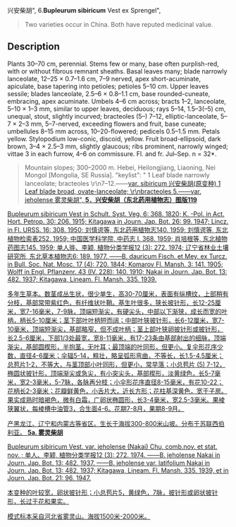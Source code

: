 兴安柴胡",
6.**Bupleurum sibiricum** Vest ex Sprengel",

> Two varieties occur in China. Both have reputed medicinal value.

## Description
Plants 30–70 cm, perennial. Stems few or many, base often purplish-red, with or without fibrous remnant sheaths. Basal leaves many; blade narrowly lanceolate, 12–25 × 0.7–1.6 cm, 7–9 nerved, apex short-acuminate, apiculate, base tapering into petioles; petioles 5–10 cm. Upper leaves sessile; blades lanceolate, 2.5–6 × 0.8–1.1 cm, base rounded-cuneate, embracing, apex acuminate. Umbels 4–6 cm across; bracts 1–2, lanceolate, 5–10 × 1–3 mm, similar to upper leaves, deciduous; rays 5–14, 1.5–3(–5) cm, unequal, stout, slightly incurved; bracteoles (5–) 7–12, elliptic-lanceolate, 5–7 × 2–3 mm, 5–7-nerved, exceeding flowers and fruit, base cuneate; umbellules 8–15 mm across, 10–20-flowered; pedicels 0.5–1.5 mm. Petals yellow. Stylopodium low-conic, discoid, yellow. Fruit broad-ellipsoid, dark brown, 3–4 × 2.5–3 mm, slightly glaucous; ribs prominent, narrowly winged; vittae 3 in each furrow, 4–6 on commissure. Fl. and fr. Jul–Sep. n = 32*.

> Mountain slopes; 300–2000 m. Hebei, Heilongjiang, Liaoning, Nei Mongol [Mongolia, SE Russia].
  "keylist": "
1 Leaf blade narrowly lanceolate; bracteoles \r\n7–12.——<a href='/info/Bupleurum sibiricum var. sibiricum?t=foc'>var. sibiricum 兴安柴胡(原变种)
1 Leaf blade broad, ovate-lanceolate; \r\nbracteoles 5.——<a href='/info/Bupleurum sibiricum var. jeholense?t=foc'>var. jeholense 雾灵柴胡",
**5．兴安柴胡（东北药用植物志）图版119**

Bupleurum sibiricum Vest in Schult. Syst. Veg. 6: 368. 1820; K. -Pol. in Act. Hort. Petrop. 30: 206. 1915; Kitagawa in Journ. Jap. Bot. 26: 99. 1947; Lincz. in Fl. URSS. 16: 308. 1950; 刘慎谔等, 东北药用植物志140. 1959; 刘慎谔等, 东北植物检索表252. 1959; 中国医学科学院, 中药志 I. 368. 1959; 肖培根等, 东北植物药图志145. 1959; 单人骅、李颖, 植物分类学报12 (3): 272. 1974; 辽宁省林业土壤研究所, 东北草本植物志6: 189. 1977. ——B. dauricum Fisch. et Mey. ex Turcz. in Bull. Soc. Nat. Mosc. 17 (4): 720. 1844; Komarov Fl. Mansh. 3: 141. 1905; Wolff in Engl. Pflanzenr. 43 (IV. 228): 140. 1910; Nakai in Journ. Jap. Bot. 13: 482. 1937; Kitagawa, Lineam. Fl. Mansh. 335. 1939.

多年生草本。数茎成丛生状，很少单生，高30-70厘米，表面有纵槽纹，上部稍有分枝，基部常带紫红色，有纤维状叶鞘。基生叶很多，狭长披针形，长12-25厘米，宽7-16毫米，7-9脉，顶端短渐尖，有硬尖头，中部以下渐狭，成长而宽的叶柄，柄长5-10厘米；茎下部叶叶柄短而阔；中部叶狭披针形，长6-12厘米，宽7-10毫米，顶端短渐尖，基部略窄，但不成叶柄；茎上部叶狭卵披针形或披针形，长2.5-6厘米，下部1/3处最宽，宽8-11毫米，有17-23条由基部射出的细脉，顶端渐尖，基部圆楔形，半抱茎，无叶耳；最顶端的叶同形，但更小。复伞形花序少数，直径4-6厘米；伞辐5-14，粗壮，略呈弧形弯曲，不等长，长1.5-4.5厘米；总苞片1-2，不等大，与茎顶部小叶同形，但更小，常早落；小总苞片 (5) 7-12，椭圆状披针形，顶端渐尖或急尖，有小突尖头，基部楔形，淡黄绿色，长5-7毫米，宽2-3毫米，5-7脉，各脉再分枝；小伞形花序直径8-15毫米，有花10-22；花柄长2-3毫米；花瓣鲜黄色，小舌片大，近长方形；花柱基深黄色，宽于子房。果实成熟时暗褐色，微有白霜，广卵状椭圆形，长3-4毫米，宽2.5-3毫米。果棱狭翼状，每棱槽中油管3，合生面4-6。花期7-8月，果期8-9月。

产黑龙江、辽宁和内蒙古等省区。生长于海拔300-800米山坡。分布于苏联西伯利亚。
**5a. 雾灵柴胡**

Bupleurum sibiricum Vest. var. jeholense (Nakai) Chu, comb.nov. et stat. nov. ; 单人、李颖, 植物分类学报12 (3): 272. 1974. ——B. jeholense Nakai in Journ. Jap. Bot. 13: 482. 1937. ——B. jeholense var. latifolium Nakai in Journ. Jap. Bot. 13: 482. 1937; Kitagawa, Lineam. Fl. Mansh. 335. 1939, et in Journ. Jap. Bot. 21: 96. 1947.

本变种的叶较宽，卵状披针形；小总苞片5，黄绿色，7脉，披针形或卵状披针形，长过于花和果实。

模式标本采自河北省雾灵山。海拔1500米-2000米。

